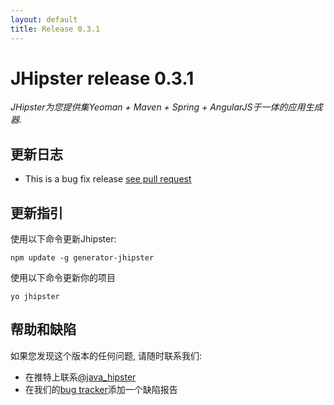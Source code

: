 ```yaml
---
layout: default
title: Release 0.3.1
---
```


JHipster release 0.3.1
==================

*JHipster为您提供集Yeoman + Maven + Spring + AngularJS于一体的应用生成器.*

更新日志
----------

- This is a bug fix release [see pull request](https://github.com/jhipster/generator-jhipster/pull/42)

更新指引
------------

使用以下命令更新Jhipster:

```
npm update -g generator-jhipster
```

使用以下命令更新你的项目

```
yo jhipster
```

帮助和缺陷
--------------

如果您发现这个版本的任何问题, 请随时联系我们:

- 在推特上联系[@java_hipster](https://twitter.com/java_hipster)
- 在我们的[bug tracker](https://github.com/jhipster/generator-jhipster/issues?state=open)添加一个缺陷报告
